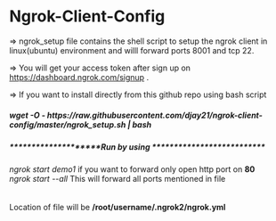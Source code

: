# Ngrok-Client-Config

=> ngrok_setup file contains the shell script to setup the ngrok client in linux(ubuntu) environment and willl forward ports 8001 and tcp 22.<br>

=> You will get your access token after sign up on https://dashboard.ngrok.com/signup .

=> If you want to install directly from this github repo using bash script
<h5> wget -O - https://raw.githubusercontent.com/djay21/ngrok-client-config/master/ngrok_setup.sh | bash </h5> 

<h5> ********************Run by using ************************** </h5>

*ngrok start demo1*       if you want to forward only open http port on <b> 80 </b> <br>
*ngrok start --all*          This will forward all ports mentioned in file <br>
<br>
<br>
Location of file will be <b>/root/username/.ngrok2/ngrok.yml
